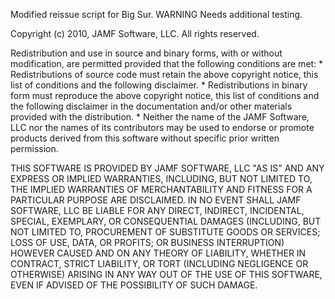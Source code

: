 Modified reissue script for Big Sur. WARNING Needs additional testing.

Copyright (c) 2010, JAMF Software, LLC. All rights reserved.

   Redistribution and use in source and binary forms, with or without
   modification, are permitted provided that the following conditions are met:
           * Redistributions of source code must retain the above copyright
             notice, this list of conditions and the following disclaimer.
           * Redistributions in binary form must reproduce the above copyright
             notice, this list of conditions and the following disclaimer in the
             documentation and/or other materials provided with the distribution.
           * Neither the name of the JAMF Software, LLC nor the
             names of its contributors may be used to endorse or promote products
             derived from this software without specific prior written permission.

   THIS SOFTWARE IS PROVIDED BY JAMF SOFTWARE, LLC "AS IS" AND ANY
   EXPRESS OR IMPLIED WARRANTIES, INCLUDING, BUT NOT LIMITED TO, THE IMPLIED
   WARRANTIES OF MERCHANTABILITY AND FITNESS FOR A PARTICULAR PURPOSE ARE
   DISCLAIMED. IN NO EVENT SHALL JAMF SOFTWARE, LLC BE LIABLE FOR ANY
   DIRECT, INDIRECT, INCIDENTAL, SPECIAL, EXEMPLARY, OR CONSEQUENTIAL DAMAGES
   (INCLUDING, BUT NOT LIMITED TO, PROCUREMENT OF SUBSTITUTE GOODS OR SERVICES;
   LOSS OF USE, DATA, OR PROFITS; OR BUSINESS INTERRUPTION) HOWEVER CAUSED AND
   ON ANY THEORY OF LIABILITY, WHETHER IN CONTRACT, STRICT LIABILITY, OR TORT
   (INCLUDING NEGLIGENCE OR OTHERWISE) ARISING IN ANY WAY OUT OF THE USE OF THIS
   SOFTWARE, EVEN IF ADVISED OF THE POSSIBILITY OF SUCH DAMAGE.

